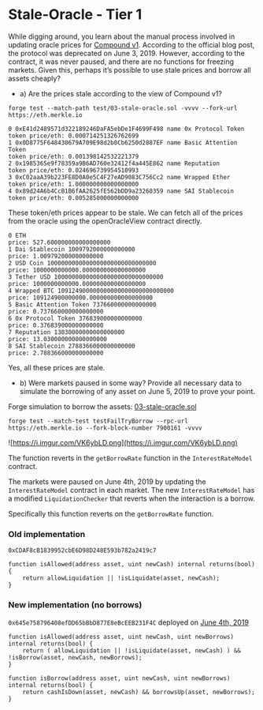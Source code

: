 # Stale-Oracle - Tier 1
While digging around, you learn about the manual process involved in updating oracle prices for [Compound v1](https://etherscan.io/address/0x3fda67f7583380e67ef93072294a7fac882fd7e7). According to the official blog post, the protocol was deprecated on June 3, 2019. However, according to the contract, it was never paused, and there are no functions for freezing markets. Given this, perhaps it’s possible to use stale prices and borrow all assets cheaply?


- a) Are the prices stale according to the view of Compound v1?

```
forge test --match-path test/03-stale-oracle.sol -vvvv --fork-url https://eth.merkle.io
```
```
0 0xE41d2489571d322189246DaFA5ebDe1F4699F498 name 0x Protocol Token
token price/eth: 0.000714251326762699
1 0x0D8775F648430679A709E98d2b0Cb6250d2887EF name Basic Attention Token
token price/eth: 0.001398142532221379
2 0x1985365e9f78359a9B6AD760e32412f4a445E862 name Reputation
token price/eth: 0.024696739954510993
3 0xC02aaA39b223FE8D0A0e5C4F27eAD9083C756Cc2 name Wrapped Ether
token price/eth: 1.000000000000000000
4 0x89d24A6b4CcB1B6fAA2625fE562bDD9a23260359 name SAI Stablecoin
token price/eth: 0.005285000000000000
```

These token/eth prices appear to be stale. We can fetch all of the prices from the oracle using the openOracleView contract directly.

```
0 ETH
price: 527.600000000000000000
1 Dai Stablecoin 1009792000000000000
price: 1.009792000000000000
2 USD Coin 1000000000000000000000000000000
price: 1000000000000.000000000000000000
3 Tether USD 1000000000000000000000000000000
price: 1000000000000.000000000000000000
4 Wrapped BTC 109124900000000000000000000000000
price: 109124900000000.000000000000000000
5 Basic Attention Token 737660000000000000
price: 0.737660000000000000
6 0x Protocol Token 376839000000000000
price: 0.376839000000000000
7 Reputation 13030000000000000000
price: 13.030000000000000000
8 SAI Stablecoin 2788366000000000000
price: 2.788366000000000000
```

Yes, all these prices are stale.

- b) Were markets paused in some way? Provide all necessary data to simulate the borrowing of any asset on June 5, 2019 to prove your point.

Forge simulation to borrow the assets: [03-stale-oracle.sol](../test/03-stale-oracle.sol)

```
forge test --match-test testFailTryBorrow --rpc-url https://eth.merkle.io --fork-block-number 7900161 -vvvv
```

![https://i.imgur.com/VK6ybLD.png](https://i.imgur.com/VK6ybLD.png)

The function reverts in the `getBorrowRate` function in the `InterestRateModel` contract.

The markets were paused on June 4th, 2019 by updating the `InterestRateModel` contract in each market. 
The new `InterestRateModel` has a modified `LiquidationChecker` that reverts when the interaction is a borrow. 

Specifically this function reverts on the `getBorrowRate` function. 

### Old implementation
`0xCDAF8cB1839952cbE6D98D248E593b782a2419c7`
```
function isAllowed(address asset, uint newCash) internal returns(bool) {
    return allowLiquidation || !isLiquidate(asset, newCash);
}
```

### New implementation (no borrows)
`0x645e758796408efDD65bBbD877E8eBcEEB231F4C` deployed on [June 4th, 2019](https://etherscan.io/tx/0x422baba8760e2bae6a144fee28ee5b39d0d8e5920329c9254a96f3f36afc9160)
```
function isAllowed(address asset, uint newCash, uint newBorrows) internal returns(bool) {
    return ( allowLiquidation || !isLiquidate(asset, newCash) ) && !isBorrow(asset, newCash, newBorrows);
}

function isBorrow(address asset, uint newCash, uint newBorrows) internal returns(bool) {
    return cashIsDown(asset, newCash) && borrowsUp(asset, newBorrows);
}
```
